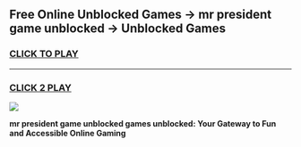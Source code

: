 
## Free Online Unblocked Games → mr president game unblocked → Unblocked Games
<h3>
<a href="https://premium.freeplayer.one?title=mr_president_game_unblocked&ref=21F">CLICK TO PLAY</a></h3>
<hr>

<h3>
<a href="https://premium.freeplayer.one?title=mr_president_game_unblocked&ref=21F">CLICK 2 PLAY</a>
  
</h3>

<a href="https://premium.freeplayer.one?title=mr_president_game_unblocked&ref=21F/"><img src="https://clearcache.store/games.png"></a>


**mr president game unblocked games unblocked: Your Gateway to Fun and Accessible Online Gaming**
